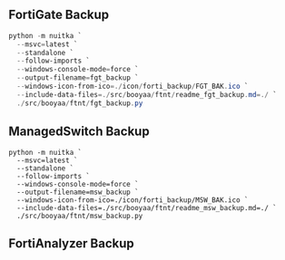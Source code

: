## FortiGate Backup

```powershell
python -m nuitka `
  --msvc=latest `
  --standalone `
  --follow-imports `
  --windows-console-mode=force `
  --output-filename=fgt_backup `
  --windows-icon-from-ico=./icon/forti_backup/FGT_BAK.ico `
  --include-data-files=./src/booyaa/ftnt/readme_fgt_backup.md=./ `
  ./src/booyaa/ftnt/fgt_backup.py
```

## ManagedSwitch Backup
```poewrshell
python -m nuitka `
  --msvc=latest `
  --standalone `
  --follow-imports `
  --windows-console-mode=force `
  --output-filename=msw_backup `
  --windows-icon-from-ico=./icon/forti_backup/MSW_BAK.ico `
  --include-data-files=./src/booyaa/ftnt/readme_msw_backup.md=./ `
  ./src/booyaa/ftnt/msw_backup.py
```

## FortiAnalyzer Backup
